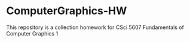 # ComputerGraphics-HW
This repository is a collection homework for CSci 5607 Fundamentals of Computer Graphics 1
